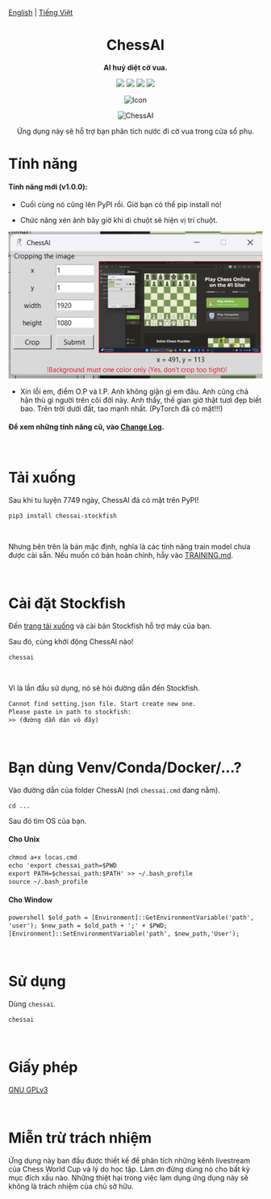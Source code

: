 [English](https://github.com/Linos1391/ChessAI-StockfishGUI/blob/main/README.md) | [Tiếng Việt](https://github.com/Linos1391/ChessAI-StockfishGUI/blob/main/translation/README-vi.md)

<div align="center">

# ChessAI

**AI huỷ diệt cờ vua.**

[![][latest-release-shield]][latest-release-url]
[![][latest-commit-shield]][latest-commit-url]
[![][python-shield]][python-url]
[![][stockfish-shield]][stockfish-url]

[latest-release-shield]: https://badgen.net/github/release/Linos1391/ChessAI-StockfishGUI/development?icon=github
[latest-release-url]: https://github.com/Linos1391/ChessAI-StockfishGUI/releases/latest
[latest-commit-shield]: https://badgen.net/github/last-commit/Linos1391/ChessAI-StockfishGUI/main?icon=github
[latest-commit-url]: https://github.com/Linos1391/ChessAI-StockfishGUI/commits/main
[python-shield]: https://img.shields.io/badge/Python-3.10+-yellow
[python-url]: https://www.python.org/downloads/
[stockfish-shield]: https://img.shields.io/badge/Stockfish-16+-green
[stockfish-url]: https://stockfishchess.org/download/

![Icon](https://github.com/Linos1391/ChessAI-StockfishGUI/blob/main/assets/Icon128.png?raw=true)

![ChessAI](https://github.com/Linos1391/ChessAI-StockfishGUI/blob/main/assets/ChessAI.png?raw=true)

Ứng dụng này sẽ hỗ trợ bạn phân tích nước đi cờ vua trong cửa sổ phụ.

</div>

# Tính năng

#### Tính năng mới (v1.0.0):

- Cuối cùng nó cũng lên PyPI rồi. Giờ bạn có thể pip install nó!

- Chức năng xén ảnh bây giờ khi di chuột sẽ hiện vị trí chuột.

![features_12](https://github.com/Linos1391/ChessAI-StockfishGUI/blob/main/assets/features_12.png?raw=true)

- Xin lỗi em, điểm O.P và I.P. Anh không giận gì em đâu. Anh cũng chả hận thù gì người trên cõi đời này. Anh thấy, thế gian giờ thật tươi đẹp biết bao. Trên trời dưới đất, tao mạnh nhất. (PyTorch đã có mặt!!!)

#### Để xem những tính năng cũ, vào [Change Log](https://github.com/Linos1391/ChessAI-StockfishGUI/blob/main/translation/CHANGELOG-vi.md).

<br>

# Tải xuống

Sau khi tu luyện 7749 ngày, ChessAI đã có mặt trên PyPI!
```
pip3 install chessai-stockfish
```
<br>

Nhưng bên trên là bản mặc định, nghĩa là các tính năng train model chưa được cài sẵn. Nếu muốn có bản hoàn chỉnh, hẫy vào [TRAINING.md](https://github.com/Linos1391/ChessAI-StockfishGUI/blob/main/translation/TRAINING-vi.md).

<br>

# Cài đặt Stockfish

Đến [trang tải xuống](https://stockfishchess.org/download/) và cài bản Stockfish hỗ trợ máy của bạn.
<br>

Sau đó, cùng khởi động ChessAI nào!
```
chessai
```
<br>

Vì là lần đầu sử dụng, nó sẽ hỏi đường dẫn đến Stockfish.
```
Cannot find setting.json file. Start create new one.
Please paste in path to stockfish:
>> (đường dẫn dán vô đây)
```

<br>

# Bạn dùng Venv/Conda/Docker/...?

Vào đường dẫn của folder ChessAI (nơi `chessai.cmd` đang nằm).
```
cd ...
```
Sau đó tìm OS của bạn.

#### Cho Unix
```
chmod a+x locas.cmd
echo 'export chessai_path=$PWD
export PATH=$chessai_path:$PATH' >> ~/.bash_profile
source ~/.bash_profile
```

#### Cho Window
```
powershell $old_path = [Environment]::GetEnvironmentVariable('path', 'user'); $new_path = $old_path + ';' + $PWD; [Environment]::SetEnvironmentVariable('path', $new_path,'User');
```

<br>

# Sử dụng

Dùng `chessai`.
```
chessai
```

<br>

# Giấy phép

[GNU GPLv3](https://github.com/Linos1391/ChessAI-StockfishGUI/blob/main/LICENSE)

<br>

# Miễn trừ trách nhiệm

Ứng dụng này ban đầu được thiết kế để phân tích những kênh livestream của Chess World Cup và lý do học tập. Làm ơn đừng dùng nó cho bất kỳ mục đích xấu nào. Những thiệt hại trong việc lạm dụng ứng dụng này sẽ không là trách nhiệm của chủ sở hữu.
